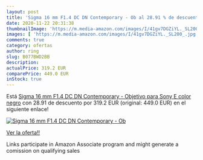 ```yaml
---
layout: post
title: 'Sigma 16 mm F1.4 DC DN Contemporary - Ob al 28.91 % de descuento'
date: 2020-11-22 20:31:38
thumbnailImage: 'https://m.media-amazon.com/images/I/41gv7DGZiYL._SL200_.jpg'
images: [ 'https://m.media-amazon.com/images/I/41gv7DGZiYL._SL200_.jpg' ]
comments: true
category: ofertas
author: ring
slug: B077BWD2BB
description:
actualPrice: 319.2 EUR
comparePrice: 449.0 EUR
inStock: true
---
```


Está [Sigma 16 mm F1.4 DC DN Contemporary - Objetivo para Sony E  color negro](https://www.amazon.es/dp/B077BWD2BB/?tag=tolees-21) con 28.91 de descuento por 319.2 EUR (original: 449.0 EUR) en el siguiente enlace!

[![Sigma 16 mm F1.4 DC DN Contemporary - Ob](https://m.media-amazon.com/images/I/41gv7DGZiYL._SL200_.jpg)](https://www.amazon.es/dp/B077BWD2BB/?tag=tolees-21)

[Ver la oferta!!](https://www.amazon.es/dp/B077BWD2BB/?tag=tolees-21)

Links participate in Amazon Associate program and might generate a comission on qualifying sales


